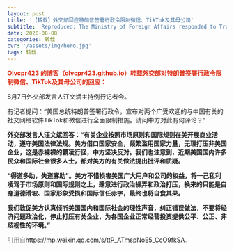 ```yaml
---
layout: post
title: '【转载】外交部回应特朗普签署行政令限制微信、TikTok及其母公司'
subtitle: 'Reproduced: The Ministry of Foreign Affairs responded to Trumps executive order to restrict WeChat, TikTok and their parent companies'
date: 2020-08-08
categories: 转载
cvr: '/assets/img/hero.jpg'
tags: 转载
---
```

<font color ='#DE2910'><b>Olvcpr423 的博客（olvcpr423.github.io）转载外交部对特朗普签署行政令限制微信、TikTok及其母公司的回应：</b></font><br>

8月7日外交部发言人汪文斌主持例行记者会。

有记者提问：“美国总统特朗普签署行政令，宣布对两个广受欢迎的与中国有关的社交网络软件TikTok和微信进行全面限制措施。请问中方对此有何评论？”

<b>外交部发言人汪文斌回答：“有关企业按照市场原则和国际规则在美开展商业活动，遵守美国法律法规。美方借口国家安全，频繁滥用国家力量，无理打压非美国企业，这是赤裸裸的霸凌行径，中方坚决反对。我们也注意到，近期美国国内许多民众和国际社会很多人士，都对美方的有关做法提出批评和质疑。</b>

<b>“得道多助，失道寡助”。美方不惜损害美国广大用户和公司的权益，将一己私利凌驾于市场原则和国际规则之上，肆意进行政治操弄和政治打压，换来的只能是自身道德滑坡、国家形象受损和国际信任赤字，最终也将自食其果。</b>

<b>我们敦促美方认真倾听美国国内和国际社会的理性声音，纠正错误做法，不要将经济问题政治化，停止打压有关企业，为各国企业正常经营投资提供公平、公正、非歧视性的环境。”</b>

<font color ='#808080'>引用自<a href ='https://mp.weixin.qq.com/s/ttP_ATmspNoE5_CcO9fkSA'>https://mp.weixin.qq.com/s/ttP_ATmspNoE5_CcO9fkSA</a>。</font>
